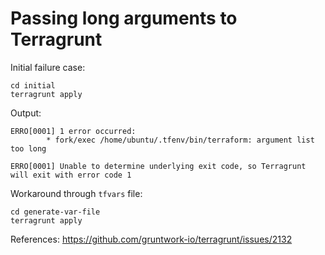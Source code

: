 # Passing long arguments to Terragrunt 


Initial failure case:
```
cd initial
terragrunt apply
```
Output:
```
ERRO[0001] 1 error occurred:
        * fork/exec /home/ubuntu/.tfenv/bin/terraform: argument list too long
 
ERRO[0001] Unable to determine underlying exit code, so Terragrunt will exit with error code 1 
```

Workaround through `tfvars` file:
```
cd generate-var-file
terragrunt apply
```

References:
https://github.com/gruntwork-io/terragrunt/issues/2132